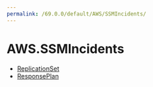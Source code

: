 ```yaml
---
permalink: /69.0.0/default/AWS/SSMIncidents/
---
```


# AWS.SSMIncidents



* [ReplicationSet](ReplicationSet.md)
* [ResponsePlan](ResponsePlan.md)